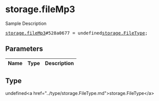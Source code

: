 # storage.fileMp3

Sample Description

<pre>
<a href="../constructor/storage.fileMp3.md">storage.fileMp3</a>#528a0677 = undefined<a href="../type/storage.FileType.md">storage.FileType</a>;
</pre>

## Parameters

| Name | Type | Description |
|------|:----:|-------------|

## Type

undefined&lt;a href=&#34;../type/storage.FileType.md&#34;&gt;storage.FileType&lt;/a&gt;
